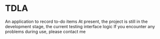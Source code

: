 # TDLA
An application to record to-do items
At present, the project is still in the development stage, the current testing interface logic
If you encounter any problems during use, please contact me
